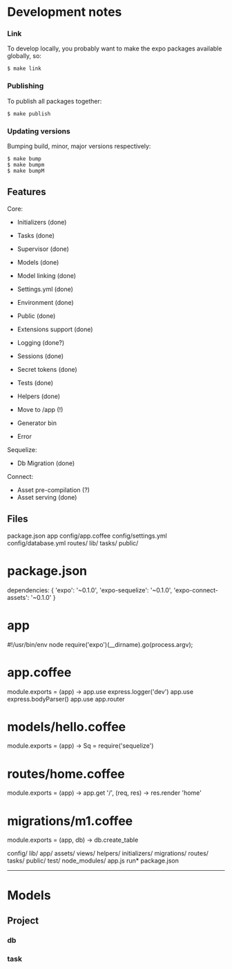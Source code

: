 Development notes
=================

### Link
To develop locally, you probably want to make the expo packages available 
globally, so:

    $ make link

### Publishing
To publish all packages together:

    $ make publish

### Updating versions
Bumping build, minor, major versions respectively:

    $ make bump
    $ make bumpm
    $ make bumpM

Features
--------

Core:

- Initializers (done)
- Tasks (done)
- Supervisor (done)
- Models (done)
- Model linking (done)
- Settings.yml (done)
- Environment (done)
- Public (done)
- Extensions support (done)
- Logging (done?)
- Sessions (done)
- Secret tokens (done)
- Tests (done)
- Helpers (done)

- Move to /app (!)
- Generator bin
- Error

Sequelize:

- Db Migration (done)

Connect:
- Asset pre-compilation (?)
- Asset serving (done)

Files
-----

package.json
app
config/app.coffee
config/settings.yml
config/database.yml
routes/
lib/
tasks/
public/

# package.json
  dependencies: {
    'expo': '~0.1.0',
    'expo-sequelize': '~0.1.0',
    'expo-connect-assets': '~0.1.0'
  }


# app
#!/usr/bin/env node
require('expo')(__dirname).go(process.argv);

# app.coffee
module.exports = (app) ->
  app.use express.logger('dev')
  app.use express.bodyParser()
  app.use app.router

# models/hello.coffee
module.exports = (app) ->
  Sq = require('sequelize')

# routes/home.coffee
module.exports = (app) ->
  app.get '/', (req, res) ->
    res.render 'home'

# migrations/m1.coffee
module.exports = (app, db) ->
  db.create_table


config/
lib/
app/
  assets/
  views/
  helpers/
  initializers/
  migrations/
  routes/
  tasks/
public/
test/
node_modules/
app.js
run*
package.json

------------

# Models
## Project
### db
### task

